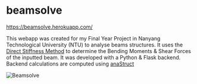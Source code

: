 # beamsolve

https://beamsolve.herokuapp.com/

This webapp was created for my Final Year Project in Nanyang Technological University (NTU) to analyse beams structures. It uses the [Direct Stiffness Method](https://en.wikipedia.org/wiki/Direct_stiffness_method) to determine the Bending Moments & Shear Forces of the inputted beam. It was developed with a Python & Flask backend. Backend calculations are computed using [anaStruct](https://anastruct.readthedocs.io/en/latest/)

![Beamsolve](https://user-images.githubusercontent.com/65346010/173424875-1ec7271c-a46a-4786-85ac-f79d19943efe.png)
